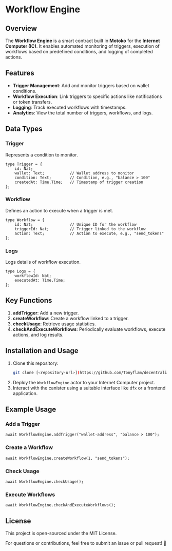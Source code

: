 # Workflow Engine

## Overview
The **Workflow Engine** is a smart contract built in **Motoko** for the **Internet Computer (IC)**. It enables automated monitoring of triggers, execution of workflows based on predefined conditions, and logging of completed actions.

## Features
- **Trigger Management**: Add and monitor triggers based on wallet conditions.
- **Workflow Execution**: Link triggers to specific actions like notifications or token transfers.
- **Logging**: Track executed workflows with timestamps.
- **Analytics**: View the total number of triggers, workflows, and logs.

## Data Types
### Trigger
Represents a condition to monitor.  
```motoko
type Trigger = {
    id: Nat;
    wallet: Text;           // Wallet address to monitor
    condition: Text;        // Condition, e.g., "balance > 100"
    createdAt: Time.Time;   // Timestamp of trigger creation
};
```

### Workflow
Defines an action to execute when a trigger is met.  
```motoko
type Workflow = {
    id: Nat;                // Unique ID for the workflow
    triggerId: Nat;         // Trigger linked to the workflow
    action: Text;           // Action to execute, e.g., "send_tokens"
};
```

### Logs
Logs details of workflow execution.  
```motoko
type Logs = {
    workflowId: Nat;
    executedAt: Time.Time;
};
```

## Key Functions
1. **addTrigger**: Add a new trigger.
2. **createWorkflow**: Create a workflow linked to a trigger.
3. **checkUsage**: Retrieve usage statistics.
4. **checkAndExecuteWorkflows**: Periodically evaluate workflows, execute actions, and log results.

## Installation and Usage
1. Clone this repository:
   ```bash
   git clone [<repository-url>](https://github.com/Tonyflam/decentralized_workflow_automation_engine.git)
   ```
2. Deploy the `WorkflowEngine` actor to your Internet Computer project.
3. Interact with the canister using a suitable interface like `dfx` or a frontend application.

## Example Usage
### Add a Trigger
```motoko
await WorkflowEngine.addTrigger("wallet-address", "balance > 100");
```

### Create a Workflow
```motoko
await WorkflowEngine.createWorkflow(1, "send_tokens");
```

### Check Usage
```motoko
await WorkflowEngine.checkUsage();
```

### Execute Workflows
```motoko
await WorkflowEngine.checkAndExecuteWorkflows();
```

## License
This project is open-sourced under the MIT License. 

For questions or contributions, feel free to submit an issue or pull request! 🚀
